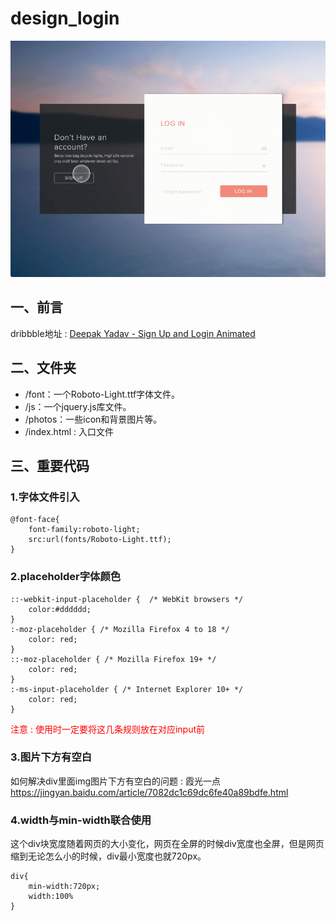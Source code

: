 # design_login

![Alt text](https://raw.githubusercontent.com/daimingyu/photos/master/login.gif)

## 一、前言

dribbble地址 : [Deepak Yadav - Sign Up and Login Animated](https://dribbble.com/shots/2311260-Day-1-Sign-Up-and-Login-Animated-Download-Template)


## 二、文件夹

* /font：一个Roboto-Light.ttf字体文件。
* /js：一个jquery.js库文件。
* /photos：一些icon和背景图片等。
* /index.html : 入口文件

## 三、重要代码

### 1.字体文件引入
```
@font-face{
	font-family:roboto-light;
	src:url(fonts/Roboto-Light.ttf);
}
```
### 2.placeholder字体颜色
```
::-webkit-input-placeholder {  /* WebKit browsers */
	color:#dddddd;
}
:-moz-placeholder { /* Mozilla Firefox 4 to 18 */ 
	color: red; 
} 
::-moz-placeholder { /* Mozilla Firefox 19+ */ 
	color: red; 
} 
:-ms-input-placeholder { /* Internet Explorer 10+ */ 
	color: red; 
} 
```
<font color="red">注意 : 使用时一定要将这几条规则放在对应input前</font>

### 3.图片下方有空白

如何解决div里面img图片下方有空白的问题 : 霞光一点 https://jingyan.baidu.com/article/7082dc1c69dc6fe40a89bdfe.html

### 4.width与min-width联合使用
这个div块宽度随着网页的大小变化，网页在全屏的时候div宽度也全屏，但是网页缩到无论怎么小的时候，div最小宽度也就720px。
```
div{
	min-width:720px;
	width:100%
}
```

